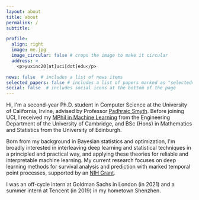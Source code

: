 ```yaml
---
layout: about
title: about
permalink: /
subtitle: 

profile:
  align: right
  image: me.jpg
  image_circular: false # crops the image to make it circular
  address: >
    <p>yuxinc20[at]uci[dot]edu</p>

news: false  # includes a list of news items
selected_papers: false # includes a list of papers marked as "selected={true}"
social: false  # includes social icons at the bottom of the page
---
```


Hi, I'm a second-year Ph.D. student in Computer Science at the University of California, Irvine, advised by Professor [Padhraic Smyth](https://www.ics.uci.edu/~smyth/). Before joining UCI, I received my [MPhil in Machine Learning](https://www.mlmi.eng.cam.ac.uk/) from the Engineering Department of the University of Cambridge, and BSc (Hons) in Mathematics and Statistics from the University of Edinburgh.

Born from my background in Bayesian statistics and optimization, I'm broadly interested in interleaving deep learning and statistical techniques in a principled and practical way, and applying these theories for reliable and interpretable machine learning. My current research focuses on deep learning methods for survival analysis and prediction with marked temporal point processes, supported by an [NIH Grant](https://www.ics.uci.edu/community/news/view_news?id=2090).

I was an off-cycle intern at Goldman Sachs in London (in 2021) and a summer intern at Tencent (in 2019) in my hometown Shenzhen.
